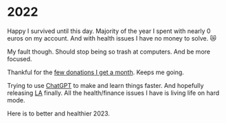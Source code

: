 # 2022

Happy I survived until this day. Majority of the year I spent with nearly 0 euros on my account. And with health issues I have no money to solve. 😿

My fault though. Should stop being so trash at computers. And be more focused.

Thankful for the [few donations I get a month](https://github.com/sponsors/nikitavoloboev). Keeps me going.

Trying to use [ChatGPT](https://chat.openai.com/chat#) to make and learn things faster. And hopefully releasing [LA](../../ideas/learn-anything.md) finally. All the health/finance issues I have is living life on hard mode.

Here is to better and healthier 2023.
